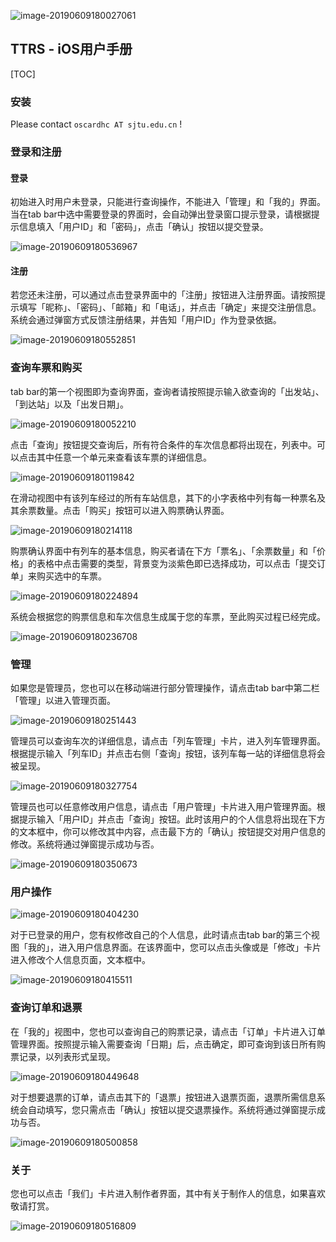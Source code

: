 ![image-20190609180027061](assets/image-20190609180027061.png)
## TTRS - iOS用户手册 

[TOC]

### 安装

Please contact `oscardhc AT sjtu.edu.cn` !

### 登录和注册

#### 登录

初始进入时用户未登录，只能进行查询操作，不能进入「管理」和「我的」界面。当在tab bar中选中需要登录的界面时，会自动弹出登录窗口提示登录，请根据提示信息填入「用户ID」和「密码」，点击「确认」按钮以提交登录。

![image-20190609180536967](assets/image-20190609180536967.png)

#### 注册

若您还未注册，可以通过点击登录界面中的「注册」按钮进入注册界面。请按照提示填写「昵称」、「密码」、「邮箱」和「电话」，并点击「确定」来提交注册信息。系统会通过弹窗方式反馈注册结果，并告知「用户ID」作为登录依据。

![image-20190609180552851](assets/image-20190609180552851.png)

### 查询车票和购买

tab bar的第一个视图即为查询界面，查询者请按照提示输入欲查询的「出发站」、「到达站」以及「出发日期」。

![image-20190609180052210](assets/image-20190609180052210.png)

点击「查询」按钮提交查询后，所有符合条件的车次信息都将出现在，列表中。可以点击其中任意一个单元来查看该车票的详细信息。

![image-20190609180119842](assets/image-20190609180119842.png)

在滑动视图中有该列车经过的所有车站信息，其下的小字表格中列有每一种票名及其余票数量。点击「购买」按钮可以进入购票确认界面。

![image-20190609180214118](assets/image-20190609180214118.png)

购票确认界面中有列车的基本信息，购买者请在下方「票名」、「余票数量」和「价格」的表格中点击需要的类型，背景变为淡紫色即已选择成功，可以点击「提交订单」来购买选中的车票。

![image-20190609180224894](assets/image-20190609180224894.png)

系统会根据您的购票信息和车次信息生成属于您的车票，至此购买过程已经完成。

![image-20190609180236708](assets/image-20190609180236708.png)

### 管理

如果您是管理员，您也可以在移动端进行部分管理操作，请点击tab bar中第二栏「管理」以进入管理页面。

![image-20190609180251443](assets/image-20190609180251443.png)

管理员可以查询车次的详细信息，请点击「列车管理」卡片，进入列车管理界面。根据提示输入「列车ID」并点击右侧「查询」按钮，该列车每一站的详细信息将会被呈现。

![image-20190609180327754](assets/image-20190609180327754.png)

管理员也可以任意修改用户信息，请点击「用户管理」卡片进入用户管理界面。根据提示输入「用户ID」并点击「查询」按钮。此时该用户的个人信息将出现在下方的文本框中，你可以修改其中内容，点击最下方的「确认」按钮提交对用户信息的修改。系统将通过弹窗提示成功与否。

![image-20190609180350673](assets/image-20190609180350673.png)

### 用户操作

![image-20190609180404230](assets/image-20190609180404230.png)

对于已登录的用户，您有权修改自己的个人信息，此时请点击tab bar的第三个视图「我的」，进入用户信息界面。在该界面中，您可以点击头像或是「修改」卡片进入修改个人信息页面，文本框中。

![image-20190609180415511](assets/image-20190609180415511.png)

### 查询订单和退票

在「我的」视图中，您也可以查询自己的购票记录，请点击「订单」卡片进入订单管理界面。按照提示输入需要查询「日期」后，点击确定，即可查询到该日所有购票记录，以列表形式呈现。

![image-20190609180449648](assets/image-20190609180449648.png)

对于想要退票的订单，请点击其下的「退票」按钮进入退票页面，退票所需信息系统会自动填写，您只需点击「确认」按钮以提交退票操作。系统将通过弹窗提示成功与否。

![image-20190609180500858](assets/image-20190609180500858.png)

### 关于

您也可以点击「我们」卡片进入制作者界面，其中有关于制作人的信息，如果喜欢敬请打赏。

![image-20190609180516809](assets/image-20190609180516809.png)